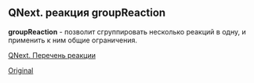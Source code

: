## QNext. реакция groupReaction

**groupReaction** - позволит сгруппировать несколько реакций в одну, и применить к ним общие ограничения.



[QNext. Перечень реакции](/docs-test/reactions)
  
[Original](https://telegra.ph/QNext-admin-reaction-groupReaction-05-09)